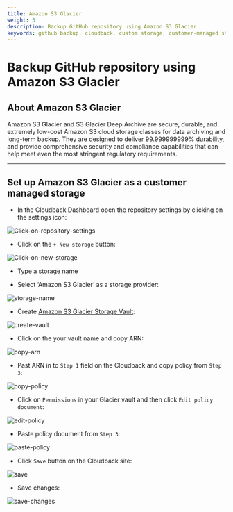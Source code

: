 ```yaml
---
title: Amazon S3 Glacier
weight: 3
description: Backup GitHub repository using Amazon S3 Glacier
keywords: github backup, cloudback, custom storage, customer-managed storage, amazon s3 glacier
---
```


# Backup GitHub repository using Amazon S3 Glacier

## About Amazon S3 Glacier

Amazon S3 Glacier and S3 Glacier Deep Archive are secure, durable, and extremely low-cost Amazon S3 cloud storage classes for data archiving and long-term backup. They are designed to deliver 99.999999999% durability, and provide comprehensive security and compliance capabilities that can help meet even the most stringent regulatory requirements.

--------------------

## Set up Amazon S3 Glacier as a customer managed storage

* In the Cloudback Dashboard open the repository settings by clicking on the settings icon:

![Click-on-repository-settings](/static/bucket/0001-Dashboard.png)

* Click on the `+ New storage` button:

![Click-on-new-storage](/static/bucket/001-Add-new-storage.png)

* Type a storage name

* Select ‘Amazon S3 Glacier’ as a storage provider:

![storage-name](/static/glacier/01-storage-name.png)

* Create [Amazon S3 Glacier Storage Vault](https://docs.aws.amazon.com/amazonglacier/latest/dev/getting-started-create-vault.html):

![create-vault](/static/glacier/02-create-vault.png)

* Click on the your vault name and copy ARN:

![copy-arn](/static/glacier/03-copy-arn.png)

* Past ARN in to `Step 1` field on the Cloudback and copy policy from `Step 3`:

![copy-policy](/static/glacier/04-copy-policy.png)

* Click on `Permissions` in your Glacier vault and then click `Edit policy document`:

![edit-policy](/static/glacier/05-edit-policy.png)

* Paste policy document from `Step 3`:

![paste-policy](/static/glacier/06-paste-policy.png)

* Click `Save` button on the Cloudback site:

![save](/static/glacier/07-save.png)

* Save changes:

![save-changes](/static/glacier/08-save-cloudback.png)